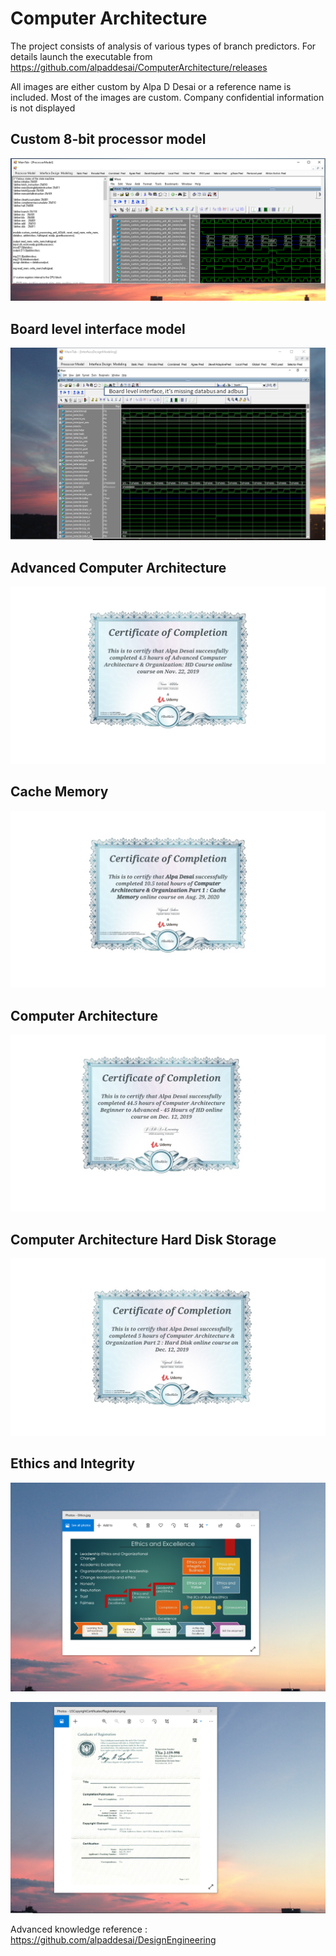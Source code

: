 # Computer Architecture

The project consists of analysis of various types of branch predictors. For details launch the executable from https://github.com/alpaddesai/ComputerArchitecture/releases 

All images are either custom by Alpa D Desai or a reference name is included. Most of the images are custom. Company confidential information is not displayed 

## Custom 8-bit processor model
![image](MainTabImage.png)

## Board level interface model
![image](boardlevelinterface.png)

## Advanced Computer Architecture
![image](AdvancedComputerArchitecture.jpg)

## Cache Memory
![image](CacheMemory.jpg)

## Computer Architecture
![image](ComputerArchitecture.jpg)

## Computer Architecture Hard Disk Storage
![image](ComputerArchitectureHardDiskStorage.jpg)

## Ethics and Integrity
![image](EthicsandExcellence.png)

![image](USCopyrightCertificate.png)

Advanced knowledge reference : https://github.com/alpaddesai/DesignEngineering
